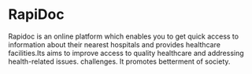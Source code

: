 # RapiDoc
Rapidoc is an online platform which enables you to get quick access to information about their nearest hospitals and provides healthcare facilities.Its aims to improve access to quality healthcare and addressing health-related issues. challenges. It promotes betterment of society.
